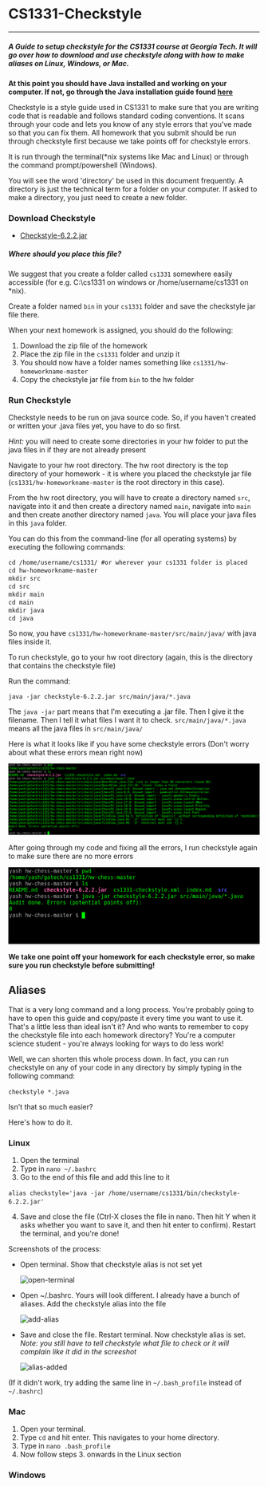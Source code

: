 # CS1331-Checkstyle
---
##### A Guide to setup checkstyle for the CS1331 course at Georgia Tech. It will go over how to download and use checkstyle along with how to make aliases on Linux, Windows, or Mac.

**At this point you should have Java installed and working on your computer. If not, go through the Java installation guide found [here](http://cs1331.org/resources.html)**

Checkstyle is a style guide used in CS1331 to make sure that you are writing code that is readable and follows standard coding conventions. It scans through your code and lets you know of any style errors that you've made so that you can fix them. All homework that you submit should be run through checkstyle first because we take points off for checkstyle errors.

It is run through the terminal(*nix systems like Mac and Linux) or through the command prompt/powershell (Windows).

You will see the word 'directory' be used in this document frequently. A directory is just the technical term for a folder on your computer. If asked to make a directory, you just need to create a new folder.

### Download Checkstyle

  - [Checkstyle-6.2.2.jar](http://cs1331.org/resources/checkstyle-6.2.2.jar)

##### Where should you place this file?

We suggest that you create a folder called `cs1331` somewhere easily accessible (for e.g. C:\cs1331 on windows or /home/username/cs1331 on *nix).

Create a folder named `bin` in your `cs1331` folder and save the checkstyle jar file there.

When your next homework is assigned, you should do the following:

1. Download the zip file of the homework
2. Place the zip file in the `cs1331` folder and unzip it
3. You should now have a folder names something like `cs1331/hw-homeworkname-master`
4. Copy the checkstyle jar file from `bin` to the hw folder

### Run Checkstyle

Checkstyle needs to be run on java source code. So, if you haven't created or written your .java files yet, you have to do so first.

*Hint:* you will need to create some directories in your hw folder to put the java files in if they are not already present

Navigate to your hw root directory. The hw root directory is the top directory of your homework - it is where you placed the checkstyle jar file (`cs1331/hw-homeworkname-master` is the root directory in this case).

From the hw root directory, you will have to create a directory named `src`, navigate into it and then create a directory named `main`, navigate into `main` and then create another directory named `java`. You will place your java files in this `java` folder.

You can do this from the command-line (for all operating systems) by executing the following commands:

```Batchfile
cd /home/username/cs1331/ #or wherever your cs1331 folder is placed
cd hw-homeworkname-master
mkdir src
cd src
mkdir main
cd main
mkdir java
cd java
```

So now, you have `cs1331/hw-homeworkname-master/src/main/java/` with java files inside it.

To run checkstyle, go to your hw root directory (again, this is the directory that contains the checkstyle file)

Run the command:

```Batchfile
java -jar checkstyle-6.2.2.jar src/main/java/*.java
```

The `java -jar` part means that I'm executing a .jar file. Then I give it the filename. Then I tell it what files I want it to check. `src/main/java/*.java` means all the java files in `src/main/java/`

Here is what it looks like if you have some checkstyle errors (Don't worry about what these errors mean right now)

![with-errors](./errors.png)

After going through my code and fixing all the errors, I run checkstyle again to make sure there are no more errors

![without-errors](./no-errors.png)

**We take one point off your homework for each checkstyle error, so make sure you run checkstyle before submitting!**

## Aliases

That is a very long command and a long process. You're probably going to have to open this guide and copy/paste it every time you want to use it. That's a little less than ideal isn't it? And who wants to remember to copy the checkstyle file into each homework directory? You're a computer science student - you're always looking for ways to do less work!

Well, we can shorten this whole process down. In fact, you can run checkstyle on any of your code in any directory by simply typing in the following command:

`checkstyle *.java`

Isn't that so much easier?

Here's how to do it.

### Linux

1. Open the terminal
2. Type in `nano ~/.bashrc`
3. Go to the end of this file and add this line to it

 `alias checkstyle='java -jar /home/username/cs1331/bin/checkstyle-6.2.2.jar'`

4. Save and close the file (Ctrl-X closes the file in nano. Then hit Y when it asks whether you want to save it, and then hit enter to confirm). Restart the terminal, and you're done!

Screenshots of the process:

* Open terminal. Show that checkstyle alias is not set yet

  ![open-terminal](.alias-linux-1.png)

* Open ~/.bashrc. Yours will look different. I already have a bunch of aliases. Add the checkstyle alias into the file

  ![add-alias](.alias-linux-2.png)
  
* Save and close the file. Restart terminal. Now checkstyle alias is set. *Note: you still have to tell checkstyle what file to check or it will complain like it did in the screeshot*

  ![alias-added](.alias-linux-3.png)

(If it didn't work, try adding the same line in `~/.bash_profile` instead of `~/.bashrc`)

### Mac

1. Open your terminal.
2. Type `cd` and hit enter. This navigates to your home directory.
3. Type in `nano .bash_profile`
4. Now follow steps 3. onwards in the Linux section

### Windows
